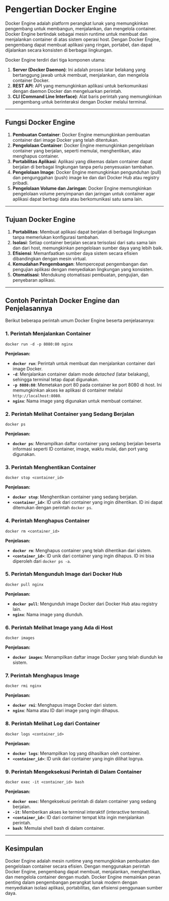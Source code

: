 # Pengertian Docker Engine
Docker Engine adalah platform perangkat lunak yang memungkinkan pengembang untuk membangun, menjalankan, dan mengelola container. Docker Engine bertindak sebagai mesin runtime untuk membuat dan menjalankan container di atas sistem operasi host. Dengan Docker Engine, pengembang dapat membuat aplikasi yang ringan, portabel, dan dapat dijalankan secara konsisten di berbagai lingkungan.

Docker Engine terdiri dari tiga komponen utama:
1. **Server (Docker Daemon)**: Ini adalah proses latar belakang yang bertanggung jawab untuk membuat, menjalankan, dan mengelola container Docker.
2. **REST API**: API yang memungkinkan aplikasi untuk berkomunikasi dengan daemon Docker dan mengeluarkan perintah.
3. **CLI (Command Line Interface)**: Alat baris perintah yang memungkinkan pengembang untuk berinteraksi dengan Docker melalui terminal.

---

## Fungsi Docker Engine
1. **Pembuatan Container**: Docker Engine memungkinkan pembuatan container dari image Docker yang telah ditentukan.
2. **Pengelolaan Container**: Docker Engine memungkinkan pengelolaan container yang berjalan, seperti memulai, menghentikan, atau menghapus container.
3. **Portabilitas Aplikasi**: Aplikasi yang dikemas dalam container dapat berjalan di berbagai lingkungan tanpa perlu penyesuaian tambahan.
4. **Pengelolaan Image**: Docker Engine memungkinkan pengunduhan (pull) dan pengunggahan (push) image ke dan dari Docker Hub atau registry pribadi.
5. **Pengelolaan Volume dan Jaringan**: Docker Engine memungkinkan pengelolaan volume penyimpanan dan jaringan untuk container agar aplikasi dapat berbagi data atau berkomunikasi satu sama lain.

---

## Tujuan Docker Engine
1. **Portabilitas**: Membuat aplikasi dapat berjalan di berbagai lingkungan tanpa memerlukan konfigurasi tambahan.
2. **Isolasi**: Setiap container berjalan secara terisolasi dari satu sama lain dan dari host, memungkinkan pengelolaan sumber daya yang lebih baik.
3. **Efisiensi**: Memanfaatkan sumber daya sistem secara efisien dibandingkan dengan mesin virtual.
4. **Kemudahan Pengembangan**: Mempercepat pengembangan dan pengujian aplikasi dengan menyediakan lingkungan yang konsisten.
5. **Otomatisasi**: Mendukung otomatisasi pembuatan, pengujian, dan penyebaran aplikasi.

---

## Contoh Perintah Docker Engine dan Penjelasannya
Berikut beberapa perintah umum Docker Engine beserta penjelasannya:

### 1. **Perintah Menjalankan Container**
```
docker run -d -p 8080:80 nginx
```
**Penjelasan:**
- **`docker run`**: Perintah untuk membuat dan menjalankan container dari image Docker.
- **`-d`**: Menjalankan container dalam mode *detached* (latar belakang), sehingga terminal tetap dapat digunakan.
- **`-p 8080:80`**: Memetakan port 80 pada container ke port 8080 di host. Ini memungkinkan akses ke aplikasi di container melalui `http://localhost:8080`.
- **`nginx`**: Nama image yang digunakan untuk membuat container.

### 2. **Perintah Melihat Container yang Sedang Berjalan**
```
docker ps
```
**Penjelasan:**
- **`docker ps`**: Menampilkan daftar container yang sedang berjalan beserta informasi seperti ID container, image, waktu mulai, dan port yang digunakan.

### 3. **Perintah Menghentikan Container**
```
docker stop <container_id>
```
**Penjelasan:**
- **`docker stop`**: Menghentikan container yang sedang berjalan.
- **`<container_id>`**: ID unik dari container yang ingin dihentikan. ID ini dapat ditemukan dengan perintah `docker ps`.

### 4. **Perintah Menghapus Container**
```
docker rm <container_id>
```
**Penjelasan:**
- **`docker rm`**: Menghapus container yang telah dihentikan dari sistem.
- **`<container_id>`**: ID unik dari container yang ingin dihapus. ID ini bisa diperoleh dari `docker ps -a`.

### 5. **Perintah Mengunduh Image dari Docker Hub**
```
docker pull nginx
```
**Penjelasan:**
- **`docker pull`**: Mengunduh image Docker dari Docker Hub atau registry lain.
- **`nginx`**: Nama image yang diunduh.

### 6. **Perintah Melihat Image yang Ada di Host**
```
docker images
```
**Penjelasan:**
- **`docker images`**: Menampilkan daftar image Docker yang telah diunduh ke sistem.

### 7. **Perintah Menghapus Image**
```
docker rmi nginx
```
**Penjelasan:**
- **`docker rmi`**: Menghapus image Docker dari sistem.
- **`nginx`**: Nama atau ID dari image yang ingin dihapus.

### 8. **Perintah Melihat Log dari Container**
```
docker logs <container_id>
```
**Penjelasan:**
- **`docker logs`**: Menampilkan log yang dihasilkan oleh container.
- **`<container_id>`**: ID unik dari container yang ingin dilihat lognya.

### 9. **Perintah Mengeksekusi Perintah di Dalam Container**
```
docker exec -it <container_id> bash
```
**Penjelasan:**
- **`docker exec`**: Mengeksekusi perintah di dalam container yang sedang berjalan.
- **`-it`**: Memberikan akses ke terminal interaktif (interactive terminal).
- **`<container_id>`**: ID dari container tempat kita ingin menjalankan perintah.
- **`bash`**: Memulai shell bash di dalam container.

---

## Kesimpulan
Docker Engine adalah mesin runtime yang memungkinkan pembuatan dan pengelolaan container secara efisien. Dengan menggunakan perintah Docker Engine, pengembang dapat membuat, menjalankan, menghentikan, dan mengelola container dengan mudah. Docker Engine memainkan peran penting dalam pengembangan perangkat lunak modern dengan menyediakan isolasi aplikasi, portabilitas, dan efisiensi penggunaan sumber daya.
